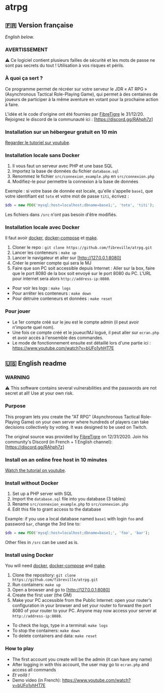 # atrpg

## 🇫🇷 Version française
*English below.*

### AVERTISSEMENT

⚠️ Ce logiciel contient plusieurs failles de sécurité et les mots de passe ne sont pas secrets du tout ! Utilisation à vos risques et périls.

### À quoi ça sert ?

Ce programme permet de récréer sur votre serveur le JDR « AT RPG » (Asynchronous Tactical Role-Playing Game), qui permet à des centaines de joueurs de participer à la même aventure en votant pour la prochaine action à faire.

L'idée et le code d'origine ont été fournies par [FibreTigre](https://www.twitch.tv/fibretigre) le 31/12/20. Rejoignez le discord de la communauté ici : [https://discord.gg/RAhph7z]

### Installation sur un hébergeur gratuit en 10 min

[Regarder le tutoriel sur youtube](https://youtu.be/mqaFfTHbFcw).

### Installation locale sans Docker

1. Il vous faut un serveur avec PHP et une base SQL
1. Importez la base de données du fichier `database.sql`
1. Renommez le fichier `src/connexion_example.php` en `src/connexion.php`
1. Modifiez-le pour permettre la connexion à la base de données

Exemple : si votre base de donnée est locale, qu'elle s'appelle `base1`, que votre identifiant est `toto` et votre mot de passe `titi`, écrivez :
```php
$db = new PDO('mysql:host=localhost;dbname=base1;', 'toto', 'titi');
```

Les fichiers dans `/src` n'ont pas besoin d'être modifiés.

### Installation locale avec Docker

Il faut avoir [docker](https://docs.docker.com/get-docker/), [docker-compose](https://docs.docker.com/compose/install/)
et [make](https://fr.wikipedia.org/wiki/Make).

1. Cloner le repo : `git clone https://github.com/fibreville/atrpg.git`
1. Lancer les conteneurs : `make up`
1. Lancer le navigateur et aller sur [http://127.0.0.1:8080]
1. Créer le premier compte qui sera le MJ
1. Faire que son PC soit accessible depuis Internet : Aller sur la box, faire que le port 8080 de la box soit envoyé sur le port 8080 du PC. L'URL pour internet sera alors `http://address-ip:8080`.

* Pour voir les logs : `make logs`
* Pour arrêter les conteneurs : `make down`
* Pour détruire conteneurs et données : `make reset`

### Pour jouer

- Le 1er compte créé sur le jeu est le compte admin (il peut avoir n'importe quel nom).
- Une fois ce compte créé et le joueur/MJ logué, il peut aller sur `ecran.php` et avoir accès à l'ensemble des commandes.
- Le mode de fonctionnement ensuite est détaillé lors d'une partie ici : https://www.youtube.com/watch?v=bUFo1yhHT7E


## 🇺🇸 English readme

### WARNING

⚠️ This software contains several vulnerabilities and the passwords are not secret at all! Use at your own risk.

### Purpose

This program lets you create the "AT RPG" (Asynchronous Tactical Role-Playing Game) on your own server where hundreds of players can take decisions collectively by voting. It was designed to be used on Twitch.

The original source was provided by [FibreTigre](https://www.twitch.tv/fibretigre) on 12/31/2020.
Join his community's Discord (in French + 1 English channel): [https://discord.gg/RAhph7z]


### Install on an online free host in 10 minutes

[Watch the tutorial on youtube](https://youtu.be/mqaFfTHbFcw).

### Install without Docker

1. Set up a PHP server with SQL
1. Import the `database.sql` file into you database (3 tables)
1. Rename `src/connexion_example.php` to `src/connexion.php`
1. Edit this file to grant access to the database

Example: if you use a local database named `base1` with login `foo` and password `bar`, change the 3rd line to:
```php
$db = new PDO('mysql:host=localhost;dbname=base1;', 'foo', 'bar');
```

Other files in `/src` can be used as is.

### Install using Docker

You will need [docker](https://docs.docker.com/get-docker/), [docker-compose](https://docs.docker.com/compose/install/)
and [make](https://fr.wikipedia.org/wiki/Make).

1. Clone the repository: `git clone https://github.com/fibreville/atrpg.git`
1. Run containers: `make up`
1. Open a browser and go to [http://127.0.0.1:8080]
1. Create the first user (the GM)
1. Make your PC accessible from the Public Internet: open your router's configuration in your browser and set your router to forward the port 8080 of your router to your PC. Anyone may now access your server at `http://address-ip:8080`.

* To check the logs, type in a terminal: `make logs`
* To stop the containers: `make down`
* To delete containers and data: `make reset`

### How to play

- The first account you create will be the admin (it can have any name)
- After logging in with this account, the user may go to `ecran.php` and access all commands
- *Et voilà !*
- Demo video (in French): https://www.youtube.com/watch?v=bUFo1yhHT7E
